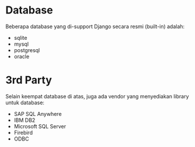 Database
========
Beberapa database yang di-support Django secara resmi (built-in) adalah:
- sqlite
- mysql
- postgresql
- oracle

3rd Party
=========
Selain keempat database di atas, juga ada vendor yang menyediakan library untuk database:
- SAP SQL Anywhere
- IBM DB2
- Microsoft SQL Server
- Firebird
- ODBC
